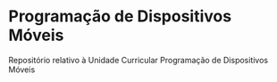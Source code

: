 # Programação de Dispositivos Móveis
Repositório relativo à Unidade Curricular Programação de Dispositivos Móveis
